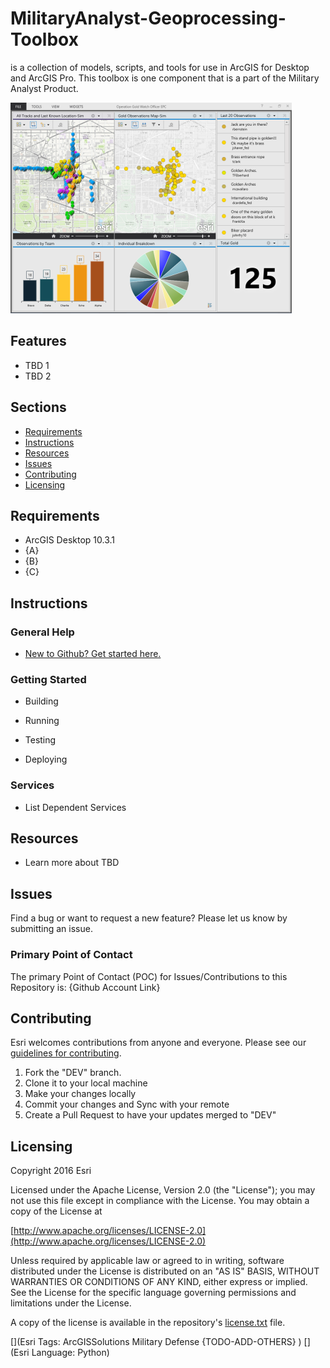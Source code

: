 # MilitaryAnalyst-Geoprocessing-Toolbox
is a collection of models, scripts, and tools for use in ArcGIS for Desktop and ArcGIS Pro. This toolbox is one component that is a part of the Military Analyst Product. 

![Image of repository-template](ScreenShot.PNG)

## Features

* TBD 1
* TBD 2

## Sections

* [Requirements](#requirements)
* [Instructions](#instructions)
* [Resources](#resources)
* [Issues](#issues)
* [Contributing](#contributing)
* [Licensing](#licensing)

## Requirements

* ArcGIS Desktop 10.3.1
* {A}
* {B}
* {C}

## Instructions

### General Help

* [New to Github? Get started here.](http://htmlpreview.github.com/?https://github.com/Esri/esri.github.com/blob/master/help/esri-getting-to-know-github.html)

### Getting Started

* Building
   
* Running

* Testing

* Deploying

### Services

* List Dependent Services

## Resources

* Learn more about TBD

## Issues

Find a bug or want to request a new feature?  Please let us know by submitting an issue.

### Primary Point of Contact

The primary Point of Contact (POC) for Issues/Contributions to this Repository is: {Github Account Link} 

## Contributing

Esri welcomes contributions from anyone and everyone. Please see our [guidelines for contributing](https://github.com/esri/contributing).

1. Fork the "DEV" branch.
2. Clone it to your local machine
3. Make your changes locally
4. Commit your changes and Sync with your remote
5. Create a Pull Request to have your updates merged to "DEV"

## Licensing

Copyright 2016 Esri

Licensed under the Apache License, Version 2.0 (the "License");
you may not use this file except in compliance with the License.
You may obtain a copy of the License at

   [http://www.apache.org/licenses/LICENSE-2.0](http://www.apache.org/licenses/LICENSE-2.0)

Unless required by applicable law or agreed to in writing, software
distributed under the License is distributed on an "AS IS" BASIS,
WITHOUT WARRANTIES OR CONDITIONS OF ANY KIND, either express or implied.
See the License for the specific language governing permissions and
limitations under the License.

A copy of the license is available in the repository's
[license.txt](license.txt) file.

[](Esri Tags: ArcGISSolutions Military Defense {TODO-ADD-OTHERS} )
[](Esri Language: Python)